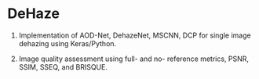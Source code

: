 # DeHaze

1. Implementation of AOD-Net, DehazeNet, MSCNN, DCP for single image dehazing using Keras/Python.


2. Image quality assessment using full- and no- reference metrics, PSNR, SSIM, SSEQ, and BRISQUE.



